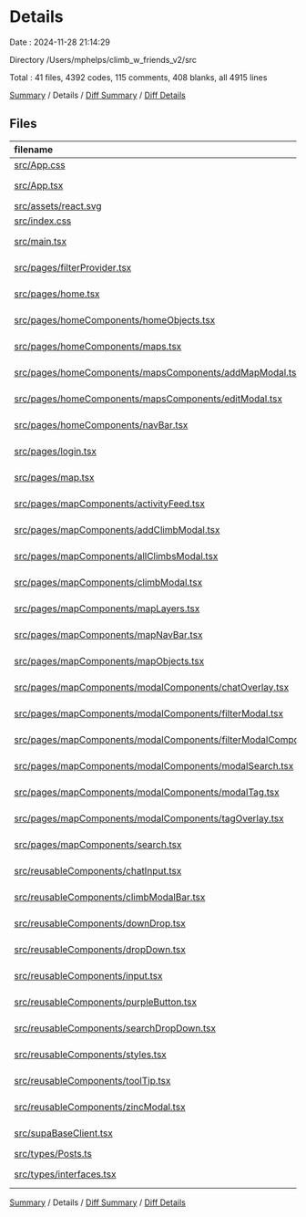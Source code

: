 # Details

Date : 2024-11-28 21:14:29

Directory /Users/mphelps/climb_w_friends_v2/src

Total : 41 files,  4392 codes, 115 comments, 408 blanks, all 4915 lines

[Summary](results.md) / Details / [Diff Summary](diff.md) / [Diff Details](diff-details.md)

## Files
| filename | language | code | comment | blank | total |
| :--- | :--- | ---: | ---: | ---: | ---: |
| [src/App.css](/src/App.css) | CSS | 37 | 0 | 6 | 43 |
| [src/App.tsx](/src/App.tsx) | TypeScript JSX | 11 | 32 | 3 | 46 |
| [src/assets/react.svg](/src/assets/react.svg) | XML | 1 | 0 | 0 | 1 |
| [src/index.css](/src/index.css) | CSS | 64 | 0 | 9 | 73 |
| [src/main.tsx](/src/main.tsx) | TypeScript JSX | 21 | 1 | 3 | 25 |
| [src/pages/filterProvider.tsx](/src/pages/filterProvider.tsx) | TypeScript JSX | 28 | 0 | 7 | 35 |
| [src/pages/home.tsx](/src/pages/home.tsx) | TypeScript JSX | 11 | 0 | 1 | 12 |
| [src/pages/homeComponents/homeObjects.tsx](/src/pages/homeComponents/homeObjects.tsx) | TypeScript JSX | 377 | 0 | 2 | 379 |
| [src/pages/homeComponents/maps.tsx](/src/pages/homeComponents/maps.tsx) | TypeScript JSX | 113 | 0 | 10 | 123 |
| [src/pages/homeComponents/mapsComponents/addMapModal.tsx](/src/pages/homeComponents/mapsComponents/addMapModal.tsx) | TypeScript JSX | 76 | 1 | 5 | 82 |
| [src/pages/homeComponents/mapsComponents/editModal.tsx](/src/pages/homeComponents/mapsComponents/editModal.tsx) | TypeScript JSX | 222 | 0 | 15 | 237 |
| [src/pages/homeComponents/navBar.tsx](/src/pages/homeComponents/navBar.tsx) | TypeScript JSX | 30 | 0 | 4 | 34 |
| [src/pages/login.tsx](/src/pages/login.tsx) | TypeScript JSX | 81 | 10 | 13 | 104 |
| [src/pages/map.tsx](/src/pages/map.tsx) | TypeScript JSX | 222 | 4 | 44 | 270 |
| [src/pages/mapComponents/activityFeed.tsx](/src/pages/mapComponents/activityFeed.tsx) | TypeScript JSX | 62 | 1 | 9 | 72 |
| [src/pages/mapComponents/addClimbModal.tsx](/src/pages/mapComponents/addClimbModal.tsx) | TypeScript JSX | 253 | 1 | 37 | 291 |
| [src/pages/mapComponents/allClimbsModal.tsx](/src/pages/mapComponents/allClimbsModal.tsx) | TypeScript JSX | 26 | 0 | 4 | 30 |
| [src/pages/mapComponents/climbModal.tsx](/src/pages/mapComponents/climbModal.tsx) | TypeScript JSX | 247 | 1 | 27 | 275 |
| [src/pages/mapComponents/mapLayers.tsx](/src/pages/mapComponents/mapLayers.tsx) | TypeScript JSX | 298 | 45 | 29 | 372 |
| [src/pages/mapComponents/mapNavBar.tsx](/src/pages/mapComponents/mapNavBar.tsx) | TypeScript JSX | 95 | 0 | 3 | 98 |
| [src/pages/mapComponents/mapObjects.tsx](/src/pages/mapComponents/mapObjects.tsx) | TypeScript JSX | 462 | 0 | 13 | 475 |
| [src/pages/mapComponents/modalComponents/chatOverlay.tsx](/src/pages/mapComponents/modalComponents/chatOverlay.tsx) | TypeScript JSX | 89 | 1 | 9 | 99 |
| [src/pages/mapComponents/modalComponents/filterModal.tsx](/src/pages/mapComponents/modalComponents/filterModal.tsx) | TypeScript JSX | 258 | 3 | 24 | 285 |
| [src/pages/mapComponents/modalComponents/filterModalComponents.tsx/GradeDropDowns.tsx](/src/pages/mapComponents/modalComponents/filterModalComponents.tsx/GradeDropDowns.tsx) | TypeScript JSX | 67 | 0 | 6 | 73 |
| [src/pages/mapComponents/modalComponents/modalSearch.tsx](/src/pages/mapComponents/modalComponents/modalSearch.tsx) | TypeScript JSX | 82 | 1 | 12 | 95 |
| [src/pages/mapComponents/modalComponents/modalTag.tsx](/src/pages/mapComponents/modalComponents/modalTag.tsx) | TypeScript JSX | 97 | 4 | 14 | 115 |
| [src/pages/mapComponents/modalComponents/tagOverlay.tsx](/src/pages/mapComponents/modalComponents/tagOverlay.tsx) | TypeScript JSX | 16 | 0 | 2 | 18 |
| [src/pages/mapComponents/search.tsx](/src/pages/mapComponents/search.tsx) | TypeScript JSX | 51 | 5 | 2 | 58 |
| [src/reusableComponents/chatInput.tsx](/src/reusableComponents/chatInput.tsx) | TypeScript JSX | 34 | 0 | 4 | 38 |
| [src/reusableComponents/climbModalBar.tsx](/src/reusableComponents/climbModalBar.tsx) | TypeScript JSX | 161 | 0 | 7 | 168 |
| [src/reusableComponents/downDrop.tsx](/src/reusableComponents/downDrop.tsx) | TypeScript JSX | 51 | 0 | 2 | 53 |
| [src/reusableComponents/dropDown.tsx](/src/reusableComponents/dropDown.tsx) | TypeScript JSX | 89 | 0 | 9 | 98 |
| [src/reusableComponents/input.tsx](/src/reusableComponents/input.tsx) | TypeScript JSX | 38 | 0 | 8 | 46 |
| [src/reusableComponents/purpleButton.tsx](/src/reusableComponents/purpleButton.tsx) | TypeScript JSX | 18 | 0 | 1 | 19 |
| [src/reusableComponents/searchDropDown.tsx](/src/reusableComponents/searchDropDown.tsx) | TypeScript JSX | 44 | 0 | 6 | 50 |
| [src/reusableComponents/styles.tsx](/src/reusableComponents/styles.tsx) | TypeScript JSX | 332 | 0 | 22 | 354 |
| [src/reusableComponents/toolTip.tsx](/src/reusableComponents/toolTip.tsx) | TypeScript JSX | 65 | 2 | 6 | 73 |
| [src/reusableComponents/zincModal.tsx](/src/reusableComponents/zincModal.tsx) | TypeScript JSX | 42 | 2 | 5 | 49 |
| [src/supaBaseClient.tsx](/src/supaBaseClient.tsx) | TypeScript JSX | 45 | 1 | 12 | 58 |
| [src/types/Posts.ts](/src/types/Posts.ts) | TypeScript | 5 | 0 | 1 | 6 |
| [src/types/interfaces.tsx](/src/types/interfaces.tsx) | TypeScript JSX | 71 | 0 | 12 | 83 |

[Summary](results.md) / Details / [Diff Summary](diff.md) / [Diff Details](diff-details.md)